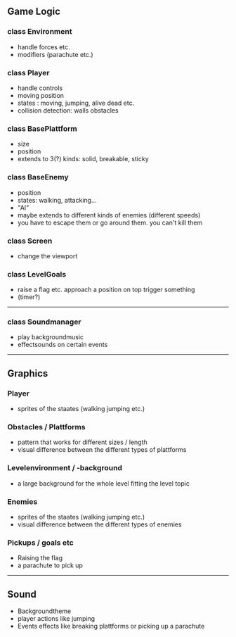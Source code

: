 ## Game Logic

### class Environment
+ handle forces etc.
+ modifiers (parachute etc.)

### class Player
+ handle controls 
+ moving position
+ states : moving, jumping, alive dead etc.
+ collision detection: walls obstacles

### class BasePlattform
+ size
+ position
+  extends to 3(?) kinds: solid, breakable, sticky

### class BaseEnemy
+ position
+ states: walking, attacking...
+  "AI"
+  maybe extends to different kinds of enemies (different speeds)
+  you have to escape them or go around them. you can't kill them

### class Screen
+ change the viewport

### class LevelGoals
+ raise a flag etc. approach a position on top trigger something
+  (timer?)

---
### class Soundmanager
+  play backgroundmusic
+  effectsounds on certain events
---
## Graphics

### Player
+ sprites of the staates (walking jumping etc.)

### Obstacles / Plattforms
+ pattern that works for different sizes / length
+ visual difference between the different types of plattforms

### Levelenvironment / -background
+ a large background for the whole level fitting the level topic

### Enemies
+ sprites of the staates (walking jumping etc.)
+ visual difference between the different types of enemies

### Pickups / goals etc
+ Raising the flag
+ a parachute to pick up

---
## Sound

+ Backgroundtheme
+ player actions like jumping
+ Events effects like breaking plattforms or picking up a parachute 